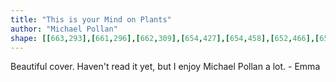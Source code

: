 ```yaml
---
title: "This is your Mind on Plants"
author: "Michael Pollan"
shape: [[663,293],[661,296],[662,309],[654,427],[654,458],[652,466],[651,492],[650,558],[646,611],[645,679],[647,682],[653,684],[675,684],[678,682],[680,678],[680,647],[685,558],[686,484],[688,472],[688,418],[690,410],[692,327],[694,318],[694,307],[688,299],[674,295],[667,295],[664,293]]
---
```

Beautiful cover. Haven't read it yet, but I enjoy Michael Pollan a lot. - Emma
